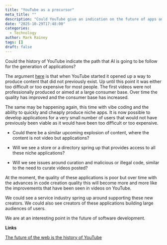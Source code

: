```yaml
---
title: "YouTube as a precursor"
meta_title: ""
description: "Could YouTube give an indication on the future of apps and content?"
date: "2025-10-29T17:48:00"
categories:
  - Technology
author: Mark Rainey
tags: []
draft: false
---
```


Could the history of YouTube indicate the path that AI is going to be follow for the generation of applications? 

The argument [here](https://a16z.substack.com/p/the-future-of-the-web-is-the-history) is that when YouTube started it opened up a way to produce content that did not previously exist. Up until this point it was either too difficult or too expensive for most people. The first videos were not professionally produced or aimed at a large consumer base. Over time the quality has improved and the consumer base has increased. 

The same may be happening again, this time with vibe coding and the ability to quickly and cheaply produce niche apps. It is now possible to develop applications for a very small number of users that would not have previously been viable as it would have been too difficult or too expensive.

- Could there be a similar upcoming explosion of content, where the content is not video but applications? 

- Will we see a store or a directory spring up that provides access to all these niche applications?

- Will we see issues around curation and malicious or illegal code, similar to the need to curate videos posted?

At the moment, the quality of these applications is poor but over time with the advances in code creation quality this will become more and more like the improvements that have been seen in videos on YouTube.

We could see a service industry spring up around supporting these new creators. We could also see creators of these applications building large audiences of users.

We are at an interesting point in the future of software development.

__Links__

[The future of the web is the history of YouTube](https://a16z.substack.com/p/the-future-of-the-web-is-the-history)
